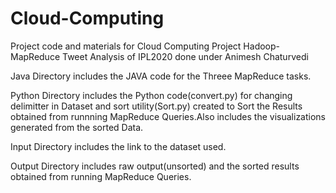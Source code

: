 # Cloud-Computing
Project code and materials for Cloud Computing Project Hadoop-MapReduce Tweet Analysis of IPL2020 done under Animesh Chaturvedi

Java Directory includes the JAVA code for the Threee MapReduce tasks.

Python Directory includes the Python code(convert.py) for changing delimitter in Dataset and sort utility(Sort.py) created to Sort the Results obtained from runnning MapReduce Queries.Also includes the visualizations generated from the sorted Data.

Input Directory includes the link to the dataset used.

Output Directory includes raw output(unsorted) and the sorted results obtained from running MapReduce Queries.
